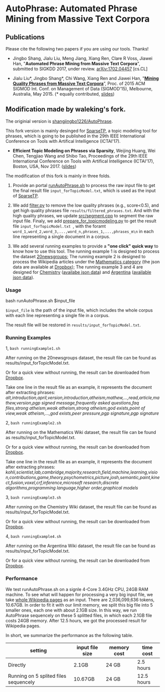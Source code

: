 # AutoPhrase: Automated Phrase Mining from Massive Text Corpora

## Publications

Please cite the following two papers if you are using our tools. Thanks!

*   Jingbo Shang, Jialu Liu, Meng Jiang, Xiang Ren, Clare R Voss, Jiawei Han, "**Automated Phrase Mining from Massive Text Corpora**", submitted to SIGKDD 2017, under review. [arXiv:1702.04457](https://arxiv.org/abs/1702.04457) [cs.CL]

*   Jialu Liu\*, Jingbo Shang\*, Chi Wang, Xiang Ren and Jiawei Han, "**[Mining
    Quality Phrases from Massive Text
    Corpora](http://jialu.cs.illinois.edu/paper/sigmod2015-liu.pdf)**”, Proc. of
    2015 ACM SIGMOD Int. Conf. on Management of Data (SIGMOD'15), Melbourne,
    Australia, May 2015. (\* equally contributed,
    [slides](http://jialu.cs.illinois.edu/paper/sigmod2015-liu-slides.pdf))
    
## Modification made by waleking's fork.
The originial version is [shangjingbo1226/AutoPhrase](https://github.com/shangjingbo1226/AutoPhrase/). 

This fork version is mainly desinged for [SparseTP](https://github.com/waleking/SparseTP), a topic modeling tool for phrases, which is going to be published in the 29th IEEE International Conference on Tools with Artifical Intelligence (ICTAI'17).  

*	**Efficient Topic Modeling on Phrases via Sparsity**, Weijing Huang, Wei Chen, Tengjiao Wang and Shibo Tao, Proceedings of the 29th IEEE International Conference on Tools with Artifical Intelligence (ICTAI'17), Boston, USA, Nov 2017. ([slides](https://github.com/waleking/SparseTP/blob/master/ICTAI_presentation.pdf))


The modification of this fork is mainly in three folds. 

1.	Provide an portal [runAutoPhrase.sh](https://github.com/waleking/AutoPhrase/blob/master/runAutoPhrase.sh) to process the raw input file to get the final result file `input_forTopicModel.txt`, which is used as the input of [SparseTP](https://github.com/waleking/SparseTP).

2. We add [filter.py](https://github.com/waleking/AutoPhrase/blob/master/filter.py) to remove the low quality phrases (e.g., score<0.5), and get high quality phrases file `results/filtered_phrases.txt`. And with the high quality phrases, we update [src/segment.cpp](https://github.com/waleking/AutoPhrase/blob/master/src/segment.cpp) to segment the raw input file. Finaly, we add [prepare_for_topicmodeling.py](https://github.com/waleking/AutoPhrase/blob/master/prepare_for_topicmodeling.py) to get the result file `input_forTopicModel.txt `, with the foramt `word_1,word_2,word_3,...,word_n,phrases_1,...,phrases_m\n` in each line representing a single document in a corpus.

3. We add several running examples to provide a **"one click" quick way** to know how to use this tool. The running example 1 is designed to process the dataset [20newsgroups](http://qwone.com/~jason/20Newsgroups/); The running example 2 is designed to process the Wikipedia articles under the [Mathematics category](https://en.wikipedia.org/wiki/Category:Mathematics) (the json data are available at [Dropbox](https://www.dropbox.com/s/816k7dkkub6kd0f/mathematics.json.gz)); The running example 3 and 4 are designed for [Chemistry](https://en.wikipedia.org/wiki/Category:Chemistry) ([availabe json data](https://www.dropbox.com/s/89f9gvrg2en0f8i/Chemistry.json.gz)) and [Argentina](https://en.wikipedia.org/wiki/Category:Argentina) ([available json data](https://www.dropbox.com/s/buo26zn074gnt5y/Argentina.json.gz)).

### Usage
bash runAutoPhrase.sh $input_file

`$input_file` is the path of the input file, which includes the whole corpus with each line representing a single file in a corpus.

The result file will be restored in `results/input_forTopicModel.txt`.

### Running Examples
1, `bash runningExample1.sh`

After running on the 20newsgroups dataset, the result file can be found as results/input_forTopicModel.txt. 

Or for a quick view without running, the result can be downloaded from [Dropbox](https://www.dropbox.com/s/2ifzu84j56knvsn/20newsgroups.txt.gz). 

Take one line in the result file as an example, it represents the document after extracting phrases: *alt,introduction,april,version,introduction,atheism,mathew,...,read,article,mathew,version,pgp signed message,frequently asked questions,faq files,strong atheism,weak atheism,strong atheism,god exists,point of view,weak atheism,...,god exists,peer pressure,pgp signature,pgp signature*


2, `bash runningExample2.sh`

After running on the Mathematics Wiki dataset, the result file can be found as results/input_forTopicModel.txt. 

Or for a quick view without running, the result can be downloaded from [Dropbox](https://www.dropbox.com/s/gbhhe0xogdmwo8x/mathematics.txt.gz).

Take one line in the result file as an example, it represents the document after extracting phrases: *kohli,scientist,lab,cambridge,majority,research,field,machine,learning,vision,contributions,game,theory,psychometrics,picture,josh,semantic,paint,kinect,fusion,voxel,crf,inference,microsoft research,discrete algorithms,programming language,higher order,graphical models*


3, `bash runningExample3.sh`

After running on the Chemistry Wiki dataset, the result file can be found as results/input_forTopicModel.txt. 

Or for a quick view without running, the result can be downloaded from [Dropbox](https://www.dropbox.com/s/kv4a0xutepdn8ws/chemistry.txt.gz).

4, `bash runningExample4.sh`

After running on the Argentina Wiki dataset, the result file can be found as results/input_forTopicModel.txt. 

Or for a quick view without running, the result can be downloaded from [Dropbox](https://www.dropbox.com/s/fdx2z99xc0aepce/argentina.txt.gz).

### Performance

We test runAutoPhrase.sh on a signle 4-Core 3.4GHz CPU, 24GB RAM machine. To see what will happen for processing a very big input file, we take [whole Wikipedia pages](https://dumps.wikimedia.org/enwiki/latest/enwiki-latest-pages-articles.xml.bz2) as an input. There are 2,036,099,636 tokens, 10.67GB. In order to fit it with our limit memory, we split this big file into 5 smaller ones, each one with about 2.1GB size. In this way, we run AutoPhrase sequencely on these 5 splitted files, in which each 2.1GB file costs 24GB memory. After 12.5 hours, we got the processed result for Wikipedia pages.

In short, we summarize the performance as the following table.

|setting       | input file size | memory cost | time cost|
|--------------|-----------------|-------------|----------|
|Directly              | 2.1GB           | 24 GB       | 2.5 hours|
|Running on 5 splited files sequencely| 10.67GB           | 24 GB       | 12.5 hours|





